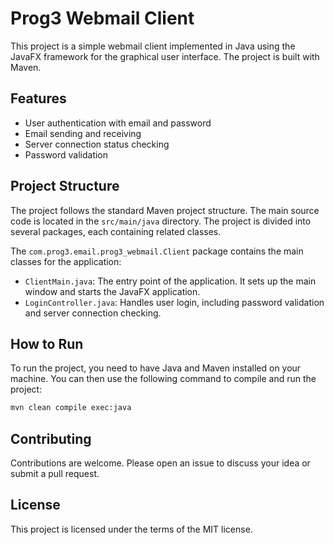 # Prog3 Webmail Client

This project is a simple webmail client implemented in Java using the JavaFX framework for the graphical user interface. The project is built with Maven.

## Features

- User authentication with email and password
- Email sending and receiving
- Server connection status checking
- Password validation

## Project Structure

The project follows the standard Maven project structure. The main source code is located in the `src/main/java` directory. The project is divided into several packages, each containing related classes.

The `com.prog3.email.prog3_webmail.Client` package contains the main classes for the application:

- `ClientMain.java`: The entry point of the application. It sets up the main window and starts the JavaFX application.
- `LoginController.java`: Handles user login, including password validation and server connection checking.

## How to Run

To run the project, you need to have Java and Maven installed on your machine. You can then use the following command to compile and run the project:

```bash
mvn clean compile exec:java
```

## Contributing

Contributions are welcome. Please open an issue to discuss your idea or submit a pull request.

## License

This project is licensed under the terms of the MIT license.
